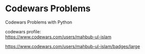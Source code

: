 # Codewars Problems
 Codewars Problems with Python

codewars profile:</br>
https://www.codewars.com/users/mahbub-ul-islam


https://www.codewars.com/users/mahbub-ul-islam/badges/large